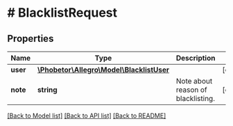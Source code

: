 # # BlacklistRequest

## Properties

Name | Type | Description | Notes
------------ | ------------- | ------------- | -------------
**user** | [**\Phobetor\Allegro\Model\BlacklistUser**](BlacklistUser.md) |  | [optional]
**note** | **string** | Note about reason of blacklisting. | [optional]

[[Back to Model list]](../../README.md#models) [[Back to API list]](../../README.md#endpoints) [[Back to README]](../../README.md)
